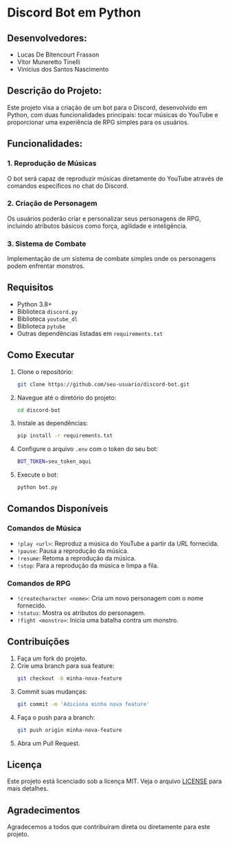 # Discord Bot em Python

## Desenvolvedores:
- Lucas De Bitencourt Frasson
- Vitor Muneretto Tinelli
- Vinícius dos Santos Nascimento

## Descrição do Projeto:
Este projeto visa a criação de um bot para o Discord, desenvolvido em Python, com duas funcionalidades principais: tocar músicas do YouTube e proporcionar uma experiência de RPG simples para os usuários.

## Funcionalidades:
### 1. Reprodução de Músicas
O bot será capaz de reproduzir músicas diretamente do YouTube através de comandos específicos no chat do Discord.

### 2. Criação de Personagem
Os usuários poderão criar e personalizar seus personagens de RPG, incluindo atributos básicos como força, agilidade e inteligência.

### 3. Sistema de Combate
Implementação de um sistema de combate simples onde os personagens podem enfrentar monstros.

## Requisitos
- Python 3.8+
- Biblioteca `discord.py`
- Biblioteca `youtube_dl`
- Biblioteca `pytube`
- Outras dependências listadas em `requirements.txt`

## Como Executar
1. Clone o repositório:
    ```sh
    git clone https://github.com/seu-usuario/discord-bot.git
    ```
2. Navegue até o diretório do projeto:
    ```sh
    cd discord-bot
    ```
3. Instale as dependências:
    ```sh
    pip install -r requirements.txt
    ```
4. Configure o arquivo `.env` com o token do seu bot:
    ```sh
    BOT_TOKEN=seu_token_aqui
    ```
5. Execute o bot:
    ```sh
    python bot.py
    ```

## Comandos Disponíveis
### Comandos de Música
- `!play <url>`: Reproduz a música do YouTube a partir da URL fornecida.
- `!pause`: Pausa a reprodução da música.
- `!resume`: Retoma a reprodução da música.
- `!stop`: Para a reprodução da música e limpa a fila.

### Comandos de RPG
- `!createcharacter <nome>`: Cria um novo personagem com o nome fornecido.
- `!status`: Mostra os atributos do personagem.
- `!fight <monstro>`: Inicia uma batalha contra um monstro.

## Contribuições
1. Faça um fork do projeto.
2. Crie uma branch para sua feature:
    ```sh
    git checkout -b minha-nova-feature
    ```
3. Commit suas mudanças:
    ```sh
    git commit -m 'Adiciona minha nova feature'
    ```
4. Faça o push para a branch:
    ```sh
    git push origin minha-nova-feature
    ```
5. Abra um Pull Request.

## Licença
Este projeto está licenciado sob a licença MIT. Veja o arquivo [LICENSE](LICENSE) para mais detalhes.

## Agradecimentos
Agradecemos a todos que contribuíram direta ou diretamente para este projeto.

